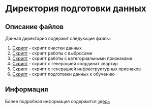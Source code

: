 # Директория подготовки данных
## Описание файлов
Данная директория содержит следующие файлы:
1. [Скрипт](https://github.com/Daniil-Solo/Avito-analytics/tree/main/Preparing_data/1_Data_cleaning.ipynb) - скрипт очистки данных
2. [Скрипт](https://github.com/Daniil-Solo/Avito-analytics/tree/main/Preparing_data/2_Outliers.ipynb) - скрипт работы с выбросами
3. [Скрипт](https://github.com/Daniil-Solo/Avito-analytics/tree/main/Preparing_data/3_Categorical_features.ipynb) - скрипт работы с категориальными признаками
4. [Скрипт](https://github.com/Daniil-Solo/Avito-analytics/tree/main/Preparing_data/4_Coordinates_generation.ipynb) - скрипт с генерацией координат квартир
5. [Скрипт](https://github.com/Daniil-Solo/Avito-analytics/tree/main/Preparing_data/5_Amenity_feature_generation.ipynb) - скрипт с генерацией инфраструктурных признаков
6. [Скрипт](https://github.com/Daniil-Solo/Avito-analytics/tree/main/Preparing_data/6_For_NN.ipynb) - скрипт подготовки данных к обучению
## Информация
Более подробная информация содержится [здесь](https://github.com/Daniil-Solo/Avito-analytics/blob/main/README.md) 